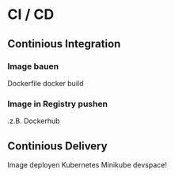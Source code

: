 # CI / CD

## Continious Integration

### Image bauen

Dockerfile
docker build

### Image in Registry pushen 

.z.B. Dockerhub

## Continious Delivery

Image deployen
Kubernetes
Minikube
devspace!
